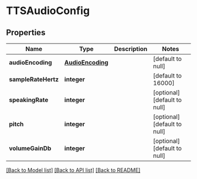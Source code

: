 # TTSAudioConfig

## Properties
Name | Type | Description | Notes
------------ | ------------- | ------------- | -------------
**audioEncoding** | [**AudioEncoding**](AudioEncoding.md) |  | [default to null]
**sampleRateHertz** | **integer** |  | [default to 16000]
**speakingRate** | **integer** |  | [optional] [default to null]
**pitch** | **integer** |  | [optional] [default to null]
**volumeGainDb** | **integer** |  | [optional] [default to null]

[[Back to Model list]](../README.md#documentation-for-models) [[Back to API list]](../README.md#documentation-for-api-endpoints) [[Back to README]](../README.md)


